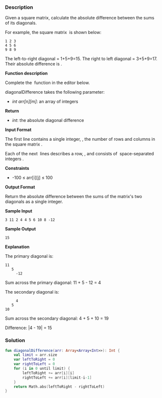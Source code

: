 ### Description

Given a square matrix, calculate the absolute difference between the sums of its diagonals.

For example, the square matrix  is shown below:

```
1 2 3
4 5 6
9 8 9

```

The left-to-right diagonal = 1+5+9=15. The right to left diagonal = 3+5+9=17. Their absolute difference is .

**Function description**

Complete the  function in the editor below.

diagonalDifference takes the following parameter:

- *int arr[n][m]*: an array of integers

**Return**

- *int*: the absolute diagonal difference

**Input Format**

The first line contains a single integer, , the number of rows and columns in the square matrix .

Each of the next  lines describes a row, , and consists of  space-separated integers .

**Constraints**

- -100 ≤ arr[i][j] ≤ 100

**Output Format**

Return the absolute difference between the sums of the matrix's two diagonals as a single integer.

**Sample Input**

`3
11 2 4
4 5 6
10 8 -12`

**Sample Output**

`15`

**Explanation**

The primary diagonal is:

```
11
   5
     -12

```

Sum across the primary diagonal: 11 + 5 - 12 = 4

The secondary diagonal is:

```
     4
   5
10

```

Sum across the secondary diagonal: 4 + 5 + 10 = 19

Difference: |4 - 19| = 15

### Solution

```kotlin
fun diagonalDifference(arr: Array<Array<Int>>): Int {
    val limit = arr.size
    var leftToRight = 0
    var rightToLeft = 0
    for (i in 0 until limit) {
        leftToRight += arr[i][i]
        rightToLeft += arr[i][limit-i-1]
    }
    return Math.abs(leftToRight - rightToLeft)
}
```
